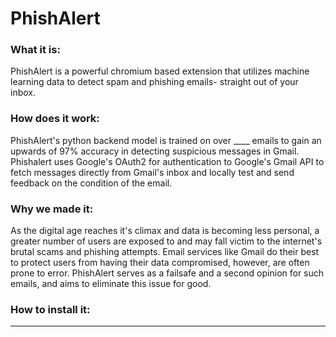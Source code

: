 # PhishAlert
### What it is:
PhishAlert is a powerful chromium based extension that utilizes machine learning data to detect spam and phishing emails- straight out of your inbox.
### How does it work:
PhishAlert's python backend model is trained on over ____ emails to gain an upwards of 97% accuracy in detecting suspicious messages in Gmail. Phishalert uses Google's OAuth2 for authentication to Google's Gmail API to fetch messages directly from Gmail's inbox and locally test and send feedback on the condition of the email.
### Why we made it:
As the digital age reaches it's climax and data is becoming less personal, a greater number of users are exposed to and may fall victim to the internet's brutal scams and phishing attempts. Email services like Gmail do their best to protect users from having their data compromised, however, are often prone to error. PhishAlert serves as a failsafe and a second opinion for such emails, and aims to eliminate this 
issue for good.
### How to install it:
_____

